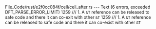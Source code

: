 File_Code/rust/e2f0cc084f/cell/cell_after.rs --- Text (6 errors, exceeded DFT_PARSE_ERROR_LIMIT)
1259 /// 1. A `&T` reference can be released to safe code and there it can co-exit with other `&T`                                                           1259 /// 1. A `&T` reference can be released to safe code and there it can co-exist with other `&T`

